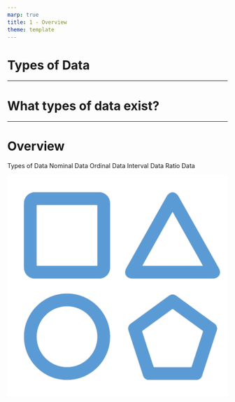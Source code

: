 ```yaml
---
marp: true
title: 1 - Overview
theme: template
---
```


<!-- _class: title-slide -->

# Types of Data

<!--
Hello, and welcome back to this introductory course on data for data science.

I'm Matthew Renze, data science consultant, author, and public speaker.

In this module, we'll learn about the various types of data that we will encounter in data science.
-->

---

<!-- _class: title-only -->

# What types of data exist?

<!--
What types of data exist in data science?

How do we conceptually divide data into groups based on what they represent?

And what are the limitations of each of these types of data?
-->

---

<!-- _class: title-two-content-left-center -->

# Overview

Types of Data
Nominal Data
Ordinal Data
Interval Data
Ratio Data

![image A set of icons containing a square, a triangle, a circle, and a pentagon arranged in four quadrants in a flat minimalist style](images/502-15.png)

<!--
To answer these questions, we're going to learn about the various types of data that exist in data science and their various capabilities and limitations.

[1] First, we'll learn about the two most common types of data: categorical and numerical data.

[2] Next, we'll learn about nominal data, named categories without a natural rank order.

[3] Then we'll learn about ordinal data, named categories that do have a natural rank order.

[3] Next, we'll learn about interval data, numerical measures with an arbitrary zero point.

[4] Finally, we'll learn about ratio data, numerical measures with a natural zero point.
-->